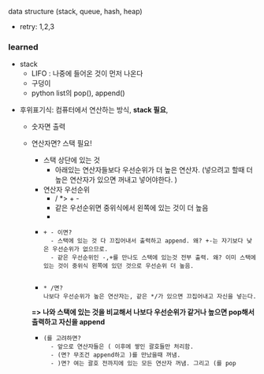 data structure (stack, queue, hash, heap)

* retry: 1,2,3
### learned
- stack
  - LIFO : 나중에 들어온 것이 먼저 나온다
  - 구덩이
  - python list의 pop(), append()

* 후위표기식: 컴퓨터에서 연산하는 방식,  **stack 필요**, 
    - 숫자면 출력
    - 연산자면? 스택 필요!
        - 스택 상단에 있는 것
            - 아래있는 연산자들보다 우선순위가 더 높은 연산자. (넣으려고 할때 더 높은 연산자가 있으면 꺼내고 넣어야한다. )
        - 연산자 우선순위
            -  / *> + - 
            - 같은 우선순위면 중위식에서 왼쪽에 있는 것이 더 높음
            -
        - ```
          + - 이면? 
            - 스택에 있는 것 다 끄집어내서 출력하고 append. 왜? +-는 자기보다 낮은 우선순위가 없으므로.
            - 같은 우선순위인 -,+를 만나도 스택에 있는것 전부 출력. 왜? 이미 스택에 있는 것이 중위식 왼쪽에 있던 것으로 우선순위 더 높음.
           
        - ``` 
          * /면? 
          나보다 우선순위가 높은 연산자는, 같은 */가 있으면 끄집어내고 자신을 넣는다.
          
        **=> 나와 스택에 있는 것을 비교해서 나보다 우선순위가 같거나 높으면 pop해서 출력하고 자신을 append**
        
        - ```
          (를 고려하면?
            - 앞으로 연산자들은 ( 이후에 쌓인 괄호들만 처리함.
            - (면? 무조건 append하고 )를 만났을때 꺼냄.
            - )면? 여는 괄호 전까지에 있는 모든 연산자 꺼냄. 그리고 (를 pop
